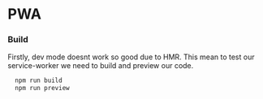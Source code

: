 # PWA

### Build

Firstly, dev mode doesnt work so good due to HMR.
This mean to test our service-worker we need to build and preview our code.

```bash
  npm run build
  npm run preview
```
